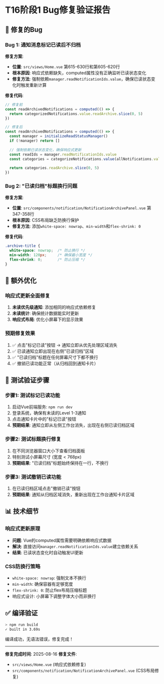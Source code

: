 # T16阶段1 Bug修复验证报告

## 🐛 修复的Bug

### **Bug 1: 通知消息标记已读后不归档**
**修复方案**:
- **位置**: `src/views/Home.vue` 第615-630行和第605-620行
- **根本原因**: 响应式依赖缺失，computed属性没有正确监听已读状态变化
- **修复方法**: 强制依赖`manager.readNotificationIds.value`，确保已读状态变化时触发重新计算

**修复代码**:
```typescript
// 修复前
const readArchivedNotifications = computed(() => {
  return categorizedNotifications.value.readArchive.slice(0, 5)
})

// 修复后  
const readArchivedNotifications = computed(() => {
  const manager = initializeReadStatusManager()
  if (!manager) return []
  
  // 强制依赖已读状态变化，确保响应式更新
  const readIds = manager.readNotificationIds.value
  const categories = categorizeNotifications.value(allNotifications.value)
  
  return categories.readArchive.slice(0, 5)
})
```

### **Bug 2: "已读归档"标题换行问题**
**修复方案**:
- **位置**: `src/components/notification/NotificationArchivePanel.vue` 第347-358行
- **根本原因**: CSS布局缺乏防换行保护
- **修复方法**: 添加`white-space: nowrap`、`min-width`和`flex-shrink: 0`

**修复代码**:
```css
.archive-title {
  white-space: nowrap;  /* 防止换行 */
  min-width: 120px;     /* 确保最小宽度 */
  flex-shrink: 0;       /* 防止压缩 */
}
```

## 🔧 额外优化

### **响应式更新全面修复**
1. **未读优先级通知**: 添加相同的响应式依赖修复
2. **未读统计**: 确保统计数据能实时更新
3. **响应式布局**: 优化小屏幕下的显示效果

### **预期修复效果**
1. ✅ 点击"标记已读"按钮 → 通知立即从优先处理区域消失
2. ✅ 已读通知立即出现在右侧"已读归档"区域
3. ✅ "已读归档"标题在任何屏幕尺寸下都不换行
4. ✅ 撤销已读功能正常（从归档回到通知卡片）

## 🧪 测试验证步骤

### **步骤1: 测试标记已读功能**
1. 启动Vue前端服务: `npm run dev`
2. 登录系统，确保有未读的Level 1-3通知
3. 点击通知卡片中的"标记已读"按钮
4. **预期结果**: 通知立即从左侧工作台消失，出现在右侧已读归档区域

### **步骤2: 测试标题换行修复**
1. 在不同浏览器窗口大小下查看归档面板
2. 特别测试小屏幕尺寸 (宽度 < 768px)
3. **预期结果**: "已读归档"标题始终保持在一行，不换行

### **步骤3: 测试撤销已读功能**
1. 在已读归档区域点击"撤销已读"按钮
2. **预期结果**: 通知从归档区域消失，重新出现在工作台通知卡片区域

## 📊 技术细节

### **响应式更新原理**
- **问题**: Vue的computed属性需要明确依赖响应式数据
- **解决**: 直接访问`manager.readNotificationIds.value`建立依赖关系
- **结果**: 已读状态变化时自动触发UI更新

### **CSS防换行策略**
- `white-space: nowrap`: 强制文本不换行
- `min-width`: 确保容器有足够宽度
- `flex-shrink: 0`: 防止flex布局压缩标题
- 响应式设计: 小屏幕下调整字体大小而非换行

## ✅ 编译验证

```bash
> npm run build
✓ built in 3.69s
```

编译成功，无语法错误，修复完成！

---
**修复完成时间**: 2025-08-16
**修复文件**: 
- `src/views/Home.vue` (响应式依赖修复)
- `src/components/notification/NotificationArchivePanel.vue` (CSS布局修复)
